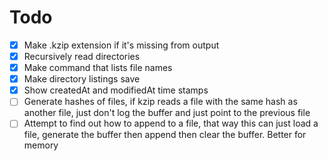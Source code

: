 # Todo

- [x] Make .kzip extension if it's missing from output
- [x] Recursively read directories
- [x] Make command that lists file names
- [x] Make directory listings save
- [x] Show createdAt and modifiedAt time stamps
- [ ] Generate hashes of files, if kzip reads a file with the same hash as another file, just don't log the buffer and just point to the previous file
- [ ] Attempt to find out how to append to a file, that way this can just load a file, generate the buffer then append then clear the buffer. Better for memory
